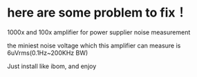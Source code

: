# here are some problem to fix！
1000x and 100x amplifier for power supplier noise measurement

the miniest noise voltage which this amplifier can measure is 6uVrms(0.1Hz~200KHz BW)

Just install like ibom, and enjoy

